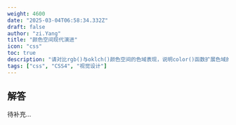 ```yaml
---
weight: 4600
date: "2025-03-04T06:58:34.332Z"
draft: false
author: "zi.Yang"
title: "颜色空间现代演进"
icon: "css"
toc: true
description: "请对比rgb()与oklch()颜色空间的色域表现，说明color()函数扩展色域的原理，并演示使用相对颜色语法（from关键字）实现动态主题色生成。"
tags: ["css", "CSS4", "视觉设计"]
---
```


## 解答

待补充...
